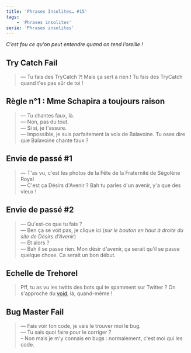 ```yaml
---
title: 'Phrases Insolites… #15'
tags:
    - 'Phrases insolites'
serie: 'Phrases insolites'
---
```


_C’est fou ce qu’on peut entendre quand on tend l’oreille !_

<!-- more -->

## Try Catch Fail

> — Tu fais des TryCatch ?! Mais ça sert à rien ! Tu fais des TryCatch quand t'es pas sûr de toi !

## Règle n°1 : Mme Schapira a toujours raison

> — Tu chantes faux, là.  
> — Non, pas du tout.  
> — Si si, je t'assure.  
> — Impossible, je suis parfaitement la voix de Balavoine. Tu oses dire que Balavoine chante faux ?

## Envie de passé #1

> — T'as vu, c'est les photos de la Fête de la Fraternité de Ségolène Royal  
> — C'est ça Désirs d'Avenir ? Bah tu parles d'un avenir, y'a que des vieux !

## Envie de passé #2

> — Qu'est-ce que tu fais ?  
> — Ben ça se voit pas, je clique ici (_sur le bouton en haut à droite du site de Désirs d'Avenir_)  
> — Et alors ?  
> — Bah il se passe rien. Mon désir d'avenir, ça serait qu'il se passe quelque chose. Ca serait un bon début.

## Echelle de Trehorel

> Pff, tu as vu les twitts des bots qui te spamment sur Twitter ? On s'approche du [void](http://desencyclopedie.wikia.com/wiki/Echelle_Trehorel#Niveau_6T_code_.22Void.22), là, quand-même !

## Bug Master Fail

> — Fais voir ton code, je vais le trouver moi le bug.  
> — Tu sais quoi faire pour le corriger ?  
> – Non mais je m'y connais en bugs : normalement, c'est moi qui les code.
